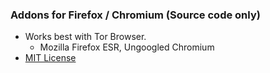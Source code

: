 ### Addons for Firefox / Chromium (Source code only)


- Works best with Tor Browser.
  - Mozilla Firefox ESR, Ungoogled Chromium
- [MIT License](../LICENSE.md)